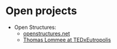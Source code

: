 # Open projects

- Open Structures:
  - [openstructures.net](http://beta.openstructures.net/pages/9)
  - [Thomas Lommee at TEDxEutropolis](https://www.youtube.com/watch?v=5FXTlOytJRI)